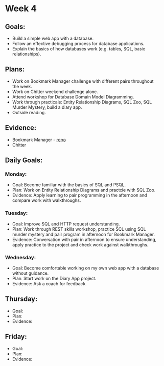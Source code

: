 # Week 4

## Goals:
- Build a simple web app with a database.
- Follow an effective debugging process for database applications.
- Explain the basics of how databases work (e.g. tables, SQL, basic relationships).

## Plans:
- Work on Bookmark Manager challenge with different pairs throughout the week.
- Work on Chitter weekend challenge alone.
- Attend workshop for Database Domain Model Diagramming.
- Work through practicals: Entity Relationship Diagrams, SQL Zoo, SQL Murder Mystery, build a diary app.
- Outside reading.

## Evidence:
- Bookmark Manager - [repo](https://github.com/emilyalice2708/bookmark-manager)
- Chitter

## Daily Goals:
### Monday:
- Goal: Become familiar with the basics of SQL and PSQL.
- Plan: Work on Entity Relationship Diagrams and practcie with SQL Zoo.
- Evidence: Apply learning to pair programming in the afternoon and compare work with walkthroughs. 

### Tuesday:
- Goal: Improve SQL and HTTP request understanding.
- Plan: Work through REST skills workshop, practice SQL using SQL murder mystery and pair program in afternoon for Bookmark Manager.
- Evidence: Conversation with pair in afternoon to ensure understanding, apply practice to the project and check work against walkthroughs.

### Wednesday:
- Goal: Become comfortable working on my own web app with a database without guidance.
- Plan: Start work on the Diary App project.
- Evidence: Ask a coach for feedback.

## Thursday:
- Goal:
- Plan: 
- Evidence: 

## Friday:
- Goal:
- Plan: 
- Evidence: 
